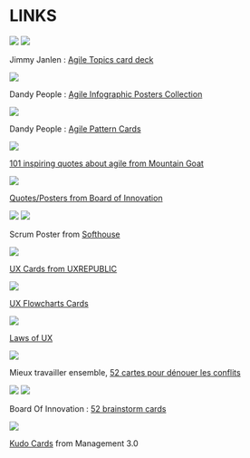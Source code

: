 # LINKS

![](Agile-Topics-Cards2.jpg)
![](Agile-Topics-Cards1.jpg)

Jimmy Janlen : [Agile Topics card deck](https://blog.crisp.se/2015/10/08/jimmyjanlen/agile-topics-card-deck)

![](dandy-people-collection.jpg)

Dandy People : [Agile Infographic Posters Collection]( https://dandypeople.com/blog/agile-explained-infographic-posters-collection/)

![](Agile-Pattern-Cards.jpg)

Dandy People : [Agile Pattern Cards](https://media.dandypeople.com/2018/02/free-Pattern-Cards-Print-2018.pdf)

![](101-agile-quotes.jpg)

[101 inspiring quotes about agile from Mountain Goat](https://www.mountaingoatsoftware.com/email-tips)

![](board-of-innovation3.jpg)

[Quotes/Posters from Board of Innovation](https://www.boardofinnovation.com/tools/innovation-posters/)

![](scrum1.jpg) ![](scrum2.jpg)

Scrum Poster from [Softhouse](https://www.softhouse.se/publikationer/)

![](ux-methodcards.jpg)

[UX Cards from UXREPUBLIC ](https://www.ux-republic.com/boutique/)

![](ux-flowcharts.png)

[UX Flowcharts Cards](https://www.uxflowcharts.com/)

![](law-of-ux.jpg)

[Laws of UX](https://lawsofux.com/)

![](Mieux-Travailler-Ensemble.jpg)

Mieux travailler ensemble, [52 cartes pour dénouer les conflits](http://www.outilsetpratiquedelamediation.com/?page_id=6812)

![](board-of-innovation1.jpg)
![](board-of-innovation2.jpg)

Board Of Innovation : [52 brainstorm cards](https://www.boardofinnovation.com/tools/brainstorm-cards/)

![](kudo-cards.jpg)

[Kudo Cards](https://management30.com/shop/kudo-cards/) from Management 3.0